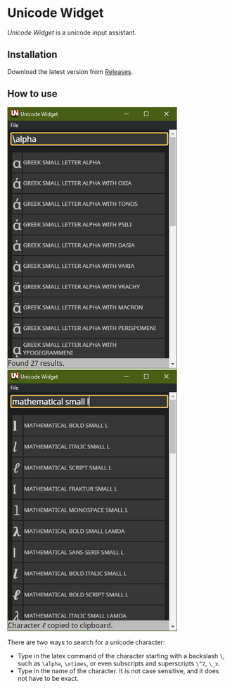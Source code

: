 # Unicode Widget

*Unicode Widget* is a unicode input assistant.


## Installation

Download the latest version from [Releases](https://github.com/kyungminlee/unicode-widget/releases).

## How to use
<p>
    <img src="https://raw.githubusercontent.com/kyungminlee/unicode-widget/master/doc/capture-latex.png" alt="input by LaTeX">
    <img src="https://raw.githubusercontent.com/kyungminlee/unicode-widget/master/doc/capture-name.png" alt="input by name">
</p>

There are two ways to search for a unicode character:
- Type in the latex command of the character starting with a backslash `\`, such as `\alpha`, `\otimes`, or even subscripts and superscripts `\^2`, `\_x`.
- Type in the name of the character. It is not case sensitive, and it does not have to be exact.
